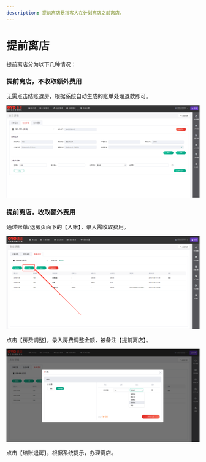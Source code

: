 ```yaml
---
description: 提前离店是指客人在计划离店之前离店。
---
```


# 提前离店

提前离店分为以下几种情况：

### 提前离店，不收取额外费用

无需点击结账退房，根据系统自动生成的账单处理退款即可。

![&#x70B9;&#x51FB;&#x7ED3;&#x8D26;&#x9000;&#x623F;&#xFF0C;&#x6839;&#x636E;&#x6536;&#x94F6;&#x63D0;&#x793A;&#x529E;&#x7406;&#x79BB;&#x5E97;](../../.gitbook/assets/image%20%286%29.png)

### 提前离店，收取额外费用

通过账单/退房页面下的【入账】，录入需收取费用。

![&#x70B9;&#x51FB;&#x5165;&#x8D26;&#xFF0C;&#x5F55;&#x5165;&#x9700;&#x6536;&#x53D6;&#x8D39;&#x7528;](../../.gitbook/assets/image%20%2862%29.png)

点击【房费调整】，录入房费调整金额，被备注【提前离店】。

![&#x5907;&#x6CE8;&#x63D0;&#x524D;&#x79BB;&#x5E97;&#xFF0C;&#x70B9;&#x51FB;&#x6D88;&#x8D39;&#x5165;&#x8D26;](../../.gitbook/assets/image%20%2836%29.png)

  
点击【结账退房】，根据系统提示，办理离店。

